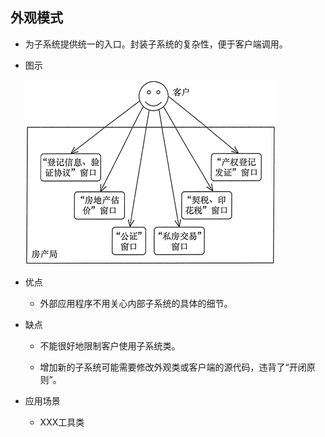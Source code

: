 ## 外观模式
- 为子系统提供统一的入口。封装子系统的复杂性，便于客户端调用。

- 图示

  ![facade-1](assets/facade-1.gif)

- 优点

  - 外部应用程序不用关心内部子系统的具体的细节。

- 缺点

  - 不能很好地限制客户使用子系统类。

  - 增加新的子系统可能需要修改外观类或客户端的源代码，违背了“开闭原则”。

- 应用场景
  
  - XXX工具类 